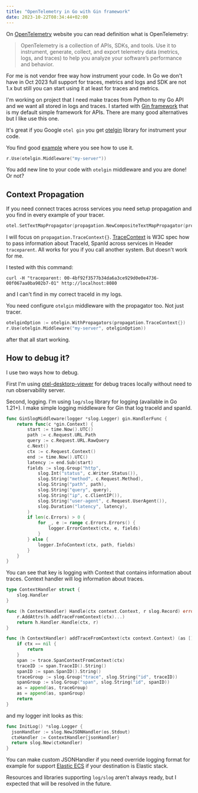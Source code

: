 ```yaml
---
title: "OpenTelemetry in Go with Gin framework"
date: 2023-10-22T08:34:44+02:00
---
```


On [OpenTelemetry](https://opentelemetry.io/) website you can read definition what is OpenTelemetry:

> OpenTelemetry is a collection of APIs, SDKs, and tools. Use it to instrument, generate, collect, and export telemetry data (metrics, logs, and traces) to help you analyze your software’s performance and behavior.

For me is not vendor free way how instrument your code. In Go we don't have in Oct 2023 full support for traces, metrics and logs and SDK are not 1.x but still you can start using it at least for traces and metrics.

I'm working on project that I need make traces from Python to my Go API and we want all stored in logs and traces. I started with [Gin framework](https://gin-gonic.com/) that is my default simple framework for APIs. There are many good alternatives but I like use this one.

It's great if you Google `otel gin` you get [otelgin](https://pkg.go.dev/go.opentelemetry.io/contrib/instrumentation/github.com/gin-gonic/gin/otelgin) library for instrument your code.

You find good [example](https://github.com/open-telemetry/opentelemetry-go-contrib/blob/instrumentation/github.com/gin-gonic/gin/otelgin/example/v0.45.0/instrumentation/github.com/gin-gonic/gin/otelgin/example/server.go) where you see how to use it.

```go
r.Use(otelgin.Middleware("my-server"))
```

You add new line to your code with `otelgin` middleware and you are done! Or not?

## Context Propagation

If you need connect traces across services you need setup propagation and you find in every example of your tracer.

```go
otel.SetTextMapPropagator(propagation.NewCompositeTextMapPropagator(propagation.TraceContext{}, propagation.Baggage{}))
```

I will focus on `propagation.TraceContext{}`. [TraceContext](https://www.w3.org/TR/trace-context/) is W3C spec how to pass information about TraceId, SpanId across services in Header `traceparent`. All works for you if you call another system. But doesn't work for me.

I tested with this command:

```
curl -H "traceparent: 00-4bf92f3577b34da6a3ce929d0e0e4736-00f067aa0ba902b7-01" http://localhost:8080
```

and I can't find in my correct traceId in my logs.

You need configure `otelgin` middleware with the propagator too. Not just tracer.

```go
otelginOption := otelgin.WithPropagators(propagation.TraceContext{})
r.Use(otelgin.Middleware("my-server", otelginOption))
```

after that all start working.


## How to debug it?

I use two ways how to debug.

First I'm using [otel-desktorp-viewer](https://github.com/CtrlSpice/otel-desktop-viewer) for debug traces locally without need to run observability server.

Second, logging. I'm using `log/slog` library for logging (available in Go 1.21+). I make simple logging middleware for Gin that log traceId and spanId.

```go
func GinSlogMiddleware(logger *slog.Logger) gin.HandlerFunc {
	return func(c *gin.Context) {
		start := time.Now().UTC()
		path := c.Request.URL.Path
		query := c.Request.URL.RawQuery
		c.Next()
		ctx := c.Request.Context()
		end := time.Now().UTC()
		latency := end.Sub(start)
		fields := slog.Group("http",
			slog.Int("status", c.Writer.Status()),
			slog.String("method", c.Request.Method),
			slog.String("path", path),
			slog.String("query", query),
			slog.String("ip", c.ClientIP()),
			slog.String("user-agent", c.Request.UserAgent()),
			slog.Duration("latency", latency),
		)
		if len(c.Errors) > 0 {
			for _, e := range c.Errors.Errors() {
				logger.ErrorContext(ctx, e, fields)
			}
		} else {
			logger.InfoContext(ctx, path, fields)
		}
	}
}
```

You can see that key is logging with Context that contains information about traces. Context handler will log information about traces.

```go
type ContextHandler struct {
	slog.Handler
}

func (h ContextHandler) Handle(ctx context.Context, r slog.Record) error {
	r.AddAttrs(h.addTraceFromContext(ctx)...)
	return h.Handler.Handle(ctx, r)
}

func (h ContextHandler) addTraceFromContext(ctx context.Context) (as []slog.Attr) {
	if ctx == nil {
		return
	}
	span := trace.SpanContextFromContext(ctx)
	traceID := span.TraceID().String()
	spanID := span.SpanID().String()
	traceGroup := slog.Group("trace", slog.String("id", traceID))
	spanGroup := slog.Group("span", slog.String("id", spanID))
	as = append(as, traceGroup)
	as = append(as, spanGroup)
	return
}
```

and my logger init looks as this:

```go
func InitLog() *slog.Logger {
  jsonHandler := slog.NewJSONHandler(os.Stdout)
  ctxHandler := ContextHandler{jsonHandler}
  return slog.New(ctxHandler)
}
```

You can make custom JSONHandler if you need override logging format for example for support [Elastic ECS](https://www.elastic.co/guide/en/ecs/current/index.html) if your destination is Elastic stack.

Resources and libraries supporting `log/slog` aren't always ready, but I expected that will be resolved in the future.
